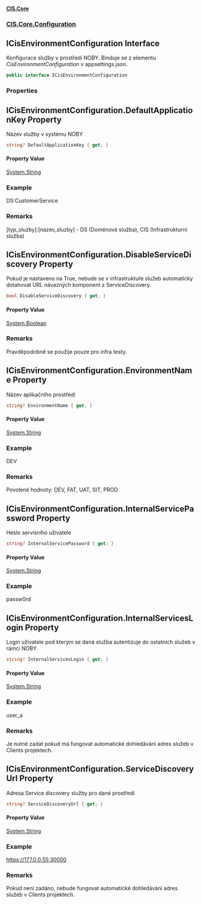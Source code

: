 #### [CIS.Core](index.md 'index')
### [CIS.Core.Configuration](CIS.Core.Configuration.md 'CIS.Core.Configuration')

## ICisEnvironmentConfiguration Interface

Konfigurace služby v prostředí NOBY. Binduje se z elementu *CisEnvironmentConfiguration* v appsettings.json.

```csharp
public interface ICisEnvironmentConfiguration
```
### Properties

<a name='CIS.Core.Configuration.ICisEnvironmentConfiguration.DefaultApplicationKey'></a>

## ICisEnvironmentConfiguration.DefaultApplicationKey Property

Název služby v systému NOBY

```csharp
string? DefaultApplicationKey { get; }
```

#### Property Value
[System.String](https://docs.microsoft.com/en-us/dotnet/api/System.String 'System.String')

### Example
DS:CustomerService

### Remarks
[typ_sluzby]:[nazev_sluzby] - DS (Doménová služba), CIS (Infrastrukturní služba)

<a name='CIS.Core.Configuration.ICisEnvironmentConfiguration.DisableServiceDiscovery'></a>

## ICisEnvironmentConfiguration.DisableServiceDiscovery Property

Pokud je nastaveno na True, nebude se v infrastruktuře služeb automaticky dotahovat URL návazných komponent z ServiceDiscovery.

```csharp
bool DisableServiceDiscovery { get; }
```

#### Property Value
[System.Boolean](https://docs.microsoft.com/en-us/dotnet/api/System.Boolean 'System.Boolean')

### Remarks
Pravděpodobně se použije pouze pro infra testy.

<a name='CIS.Core.Configuration.ICisEnvironmentConfiguration.EnvironmentName'></a>

## ICisEnvironmentConfiguration.EnvironmentName Property

Název aplikačního prostředí

```csharp
string? EnvironmentName { get; }
```

#### Property Value
[System.String](https://docs.microsoft.com/en-us/dotnet/api/System.String 'System.String')

### Example
DEV

### Remarks
Povolené hodnoty: DEV, FAT, UAT, SIT, PROD

<a name='CIS.Core.Configuration.ICisEnvironmentConfiguration.InternalServicePassword'></a>

## ICisEnvironmentConfiguration.InternalServicePassword Property

Heslo servisního uživatele

```csharp
string? InternalServicePassword { get; }
```

#### Property Value
[System.String](https://docs.microsoft.com/en-us/dotnet/api/System.String 'System.String')

### Example
passw0rd

<a name='CIS.Core.Configuration.ICisEnvironmentConfiguration.InternalServicesLogin'></a>

## ICisEnvironmentConfiguration.InternalServicesLogin Property

Login uživatele pod kterým se daná služba autentizuje do ostatních služeb v rámci NOBY

```csharp
string? InternalServicesLogin { get; }
```

#### Property Value
[System.String](https://docs.microsoft.com/en-us/dotnet/api/System.String 'System.String')

### Example
user_a

### Remarks
Je nutné zadat pokud má fungovat automatické dohledávání adres služeb v Clients projektech.

<a name='CIS.Core.Configuration.ICisEnvironmentConfiguration.ServiceDiscoveryUrl'></a>

## ICisEnvironmentConfiguration.ServiceDiscoveryUrl Property

Adresa Service discovery služby pro dané prostředí

```csharp
string? ServiceDiscoveryUrl { get; }
```

#### Property Value
[System.String](https://docs.microsoft.com/en-us/dotnet/api/System.String 'System.String')

### Example
https://177.0.0.55:30000

### Remarks
Pokud není zadáno, nebude fungovat automatické dohledávání adres služeb v Clients projektech.